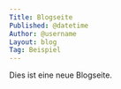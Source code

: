 ```yaml
---
Title: Blogseite
Published: @datetime
Author: @username
Layout: blog
Tag: Beispiel
---
```

Dies ist eine neue Blogseite.
